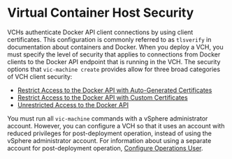 # Virtual Container Host Security #

VCHs authenticate Docker API client connections by using client certificates. This configuration is commonly referred to as `tlsverify` in documentation about containers and Docker. When you deploy a VCH, you must specify the level of security that applies to connections from Docker clients to the Docker API endpoint that is running in the VCH. The security options that `vic-machine create` provides allow for three broad categories of VCH client security:

- [Restrict Access to the Docker API with Auto-Generated Certificates](tls_auto_certs.md)
- [Restrict Access to the Docker API with Custom Certificates](tls_custom_certs.md)
- [Unrestricted Access to the Docker API](tls_unrestricted.md)

You must run all `vic-machine` commands with a vSphere administrator account. However, you can configure a VCH so that it uses an account with reduced privileges for post-deployment operation, instead of using the vSphere administrator account. For information about using a separate account for post-deployment operation, [Configure Operations User](set_up_ops_user.md).

